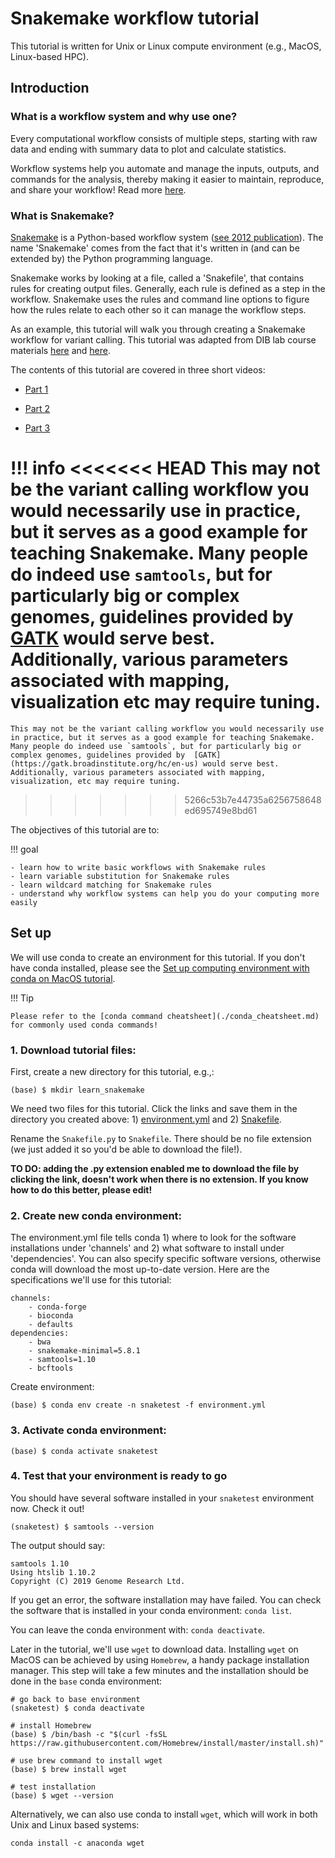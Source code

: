 # Snakemake workflow tutorial

This tutorial is written for Unix or Linux compute environment (e.g., MacOS, Linux-based HPC).

## Introduction

### What is a workflow system and why use one?

Every computational workflow consists of multiple steps, starting with raw data and ending with summary data to plot and calculate statistics.

Workflow systems help you automate and manage the inputs, outputs, and commands for the analysis, thereby making it easier to maintain, reproduce, and share your workflow! Read more [here](https://www.nature.com/articles/d41586-019-02619-z).

### What is Snakemake?

[Snakemake](https://snakemake.readthedocs.io/en/stable/) is a Python-based workflow system ([see 2012 publication](https://academic.oup.com/bioinformatics/article/28/19/2520/290322)). The name 'Snakemake' comes from the fact that it's written in (and can be extended by) the Python programming language.

Snakemake works by looking at a file, called a 'Snakefile', that contains rules for creating output files. Generally, each rule is defined as a step in the workflow. Snakemake uses the rules and command line options to figure how the rules relate to each other so it can manage the workflow steps.

As an example, this tutorial will walk you through creating a Snakemake workflow for variant calling. This tutorial was adapted from DIB lab course materials [here](https://github.com/ngs-docs/2020-GGG298) and [here](https://github.com/ngs-docs/2020-GGG201b-lab).

The contents of this tutorial are covered in three short videos:

- [Part 1](https://video.ucdavis.edu/media/snakemake+intro%2C+try+2/0_843yn8pn/166161802)

- [Part 2](https://video.ucdavis.edu/media/snakemake+intro+2+try+1/0_t1dpuzly)

- [Part 3](https://video.ucdavis.edu/media/snakemake+intro+3+try+1/0_gwnss4kq)

!!! info
<<<<<<< HEAD
    This may not be the variant calling workflow you would necessarily use in practice, but it serves as a good example for teaching Snakemake. Many people do indeed use `samtools`, but for particularly big or complex genomes, guidelines provided by  [GATK](https://gatk.broadinstitute.org/hc/en-us) would serve best. Additionally, various parameters associated with mapping, visualization etc may require tuning.
=======
    This may not be the variant calling workflow you would necessarily use in practice, but it serves as a good example for teaching Snakemake. Many people do indeed use `samtools`, but for particularly big or complex genomes, guidelines provided by  [GATK](https://gatk.broadinstitute.org/hc/en-us) would serve best. Additionally, various parameters associated with mapping, visualization, etc may require tuning. 
>>>>>>> 5266c53b7e44735a6256758648ed695749e8bd61

The objectives of this tutorial are to:

!!! goal

    - learn how to write basic workflows with Snakemake rules
    - learn variable substitution for Snakemake rules
    - learn wildcard matching for Snakemake rules
    - understand why workflow systems can help you do your computing more easily

## Set up

We will use conda to create an environment for this tutorial. If you don't have conda installed, please see the [Set up computing environment with conda on MacOS tutorial](../install_conda_tutorial.md).

!!! Tip

    Please refer to the [conda command cheatsheet](./conda_cheatsheet.md) for commonly used conda commands!

### 1. Download tutorial files:

First, create a new directory for this tutorial, e.g.,:

```
(base) $ mkdir learn_snakemake
```

We need two files for this tutorial. Click the links and save them in the directory you created above: 1) [environment.yml](./snakemake_tutorial_docs/environment.yml) and 2) [Snakefile](./snakemake_tutorial_docs/Snakefile.py).

Rename the `Snakefile.py` to `Snakefile`. There should be no file extension (we just added it so you'd be able to download the file!).

**TO DO: adding the .py extension enabled me to download the file by clicking the link, doesn't work when there is no extension. If you know how to do this better, please edit!**

### 2. Create new conda environment:

The environment.yml file tells conda 1) where to look for the software installations under 'channels' and 2) what software to install under 'dependencies'. You can also specify specific software versions, otherwise conda will download the most up-to-date version. Here are the specifications we'll use for this tutorial:
```
channels:
    - conda-forge
    - bioconda
    - defaults
dependencies:
    - bwa
    - snakemake-minimal=5.8.1
    - samtools=1.10
    - bcftools
```

Create environment:
```
(base) $ conda env create -n snaketest -f environment.yml
```

### 3. Activate conda environment:

```
(base) $ conda activate snaketest
```

### 4. Test that your environment is ready to go

You should have several software installed in your `snaketest` environment now. Check it out!

```
(snaketest) $ samtools --version
```

The output should say:

```
samtools 1.10
Using htslib 1.10.2
Copyright (C) 2019 Genome Research Ltd.
```

If you get an error, the software installation may have failed. You can check the software that is installed in your conda environment: `conda list`.

You can leave the conda environment with: `conda deactivate`.

Later in the tutorial, we'll use `wget` to download data. Installing `wget` on MacOS can be achieved by using `Homebrew`, a handy package installation manager. This step will take a few minutes and the installation should be done in the `base` conda environment:

```
# go back to base environment
(snaketest) $ conda deactivate

# install Homebrew
(base) $ /bin/bash -c "$(curl -fsSL https://raw.githubusercontent.com/Homebrew/install/master/install.sh)"

# use brew command to install wget
(base) $ brew install wget

# test installation
(base) $ wget --version
```

Alternatively, we can also use conda to install `wget`, which will work in both Unix and Linux based systems:

```
conda install -c anaconda wget
```
